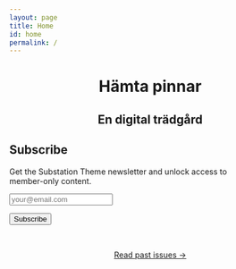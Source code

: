 ```yaml
---
layout: page
title: Home
id: home
permalink: /
---
```

<div class="container main-content tc mt4">
<center>
<h1 class="h1">Hämta pinnar</h1>
<h2 class="h2">En digital trädgård</h2>
</center>
<!-- <p style="padding: 3em 1em; background: #f5f7ff; border-radius: 4px;">
  Take a look at <span style="font-weight: bold">[[Your first note]]</span> to get started on your exploration.
</p> -->

<form  class="box" action="https://tinyletter.com/hamtapinnar" method="post" target="popupwindow" onsubmit="window.open('https://tinyletter.com/hamtapinnar', 'popupwindow', 'scrollbars=yes,width=800,height=600');return true"><h2 class="mt0 h2">Subscribe</h2><p><label for="tlemail">Get the Substation Theme newsletter and unlock access to<br> member-only content.</label></p><p><input class="input subscribe-email" type="text"  name="email" id="tlemail"  placeholder="your@email.com"/></p><input type="hidden" value="1" name="embed"/><input type="submit" value="Subscribe" class="button" /><!-- <p><a href="https://tinyletter.com" target="_blank">powered by TinyLetter</a></p> --></form>
<br>
<p style="text-align: center;"><a class="internal-link about-link" href="/about">Read past issues →</a></p>

</div>
<!-- 

This digital garden template is free, open-source, and [available on GitHub here](https://github.com/maximevaillancourt/digital-garden-jekyll-template).

The easiest way to get started is to read this [step-by-step guide explaining how to set this up from scratch](https://maximevaillancourt.com/blog/setting-up-your-own-digital-garden-with-jekyll).
 -->
<style>
  nav {
    display: none;
}
  * {
    box-sizing: border-box  !important;
}
  body{
    display: block !important;
    margin: 0 !important;
    padding: 3rem 1rem 3rem !important;
    font: 16px/1.4 system-ui, 'Helvetica', sans-serif !important;
    -webkit-font-smoothing: antialiased !important;


  }
  .wrapper{
        max-width: 600px !important;
        padding-top: 0.2rem !important;
        font-size: 1.13em !important;
        margin-top: 4rem !important;
        text-align: center !important;
        margin: auto !important;
  }

div {
    display: block !important;
}




  .about-link{
    border-bottom: 1px solid #ea4e4e !important;
        text-decoration: none !important;
        background-color: white !important;
        color: black !important;
            font-size: 20px !important;
    font-weight: 450 !important;
        font-size: 1.2em !important;
  }
  .box{
    border-radius: 10px !important;
    background-color: #FFF4EC !important;
    padding: 3rem 2rem !important;
    text-align: center !important;
    margin-top: 3rem !important;
  }
  .subscribe-email {
    text-align: center !important;
  }
  .input{
        border: 1px solid #ccc;
    background-color: white;
        max-width: 400px;
    margin-left: auto;
    margin-right: auto;
        width: 100%;
    appearance: none !important;
    -webkit-appearance: none;
    -moz-appearance: none;
    font-size: inherit;
    font-family: inherit;
    color: inherit;
    border-radius: 3px;
    line-height: 36px;
    padding: 6px 14px;
    box-shadow: 0px 2px 4px rgb(0 0 0 / 20%);

  }
  .button {
    max-width: 400px;
    border: 1px solid #ea4e4e;
    cursor: pointer;
    background-color: #ea4e4e;
    color: #fff !important;
    white-space: nowrap;
    width: 100%;
    appearance: none;
    -webkit-appearance: none;
    -moz-appearance: none;
    font-size: inherit;
    font-family: inherit;
    color: inherit;
    border-radius: 3px;
    line-height: 36px;
    padding: 6px 14px;
    box-shadow: 0px 2px 4px rgb(0 0 0 / 20%);
}
.h2 {
    display: block;
    font-size: 1.7em;
    margin-block-start: 0.83em;
    margin-block-end: 0.83em;
    margin-inline-start: 0px;
    margin-inline-end: 0px;
    font-weight: bold;
        margin-top: 0px;
}
.h1{
  font-size: 2.6em;
      display: block;
    margin-block-start: 0.67em;
    margin-block-end: 0.67em;
    margin-inline-start: 0px;
    margin-inline-end: 0px;
    font-weight: bold;
}
code {
    background: #f5f5f5;
    padding: 0.1em 0.2em;
    border-radius: 4px;
}
body {
  display: block !important;
    margin: 0 !important;
    padding: 3rem 1rem 3rem !important;
    font: 16px/1.4 system-ui, 'Helvetica', sans-serif !important;
    color: var(--default-text) !important;
    background-color: var(--page-bg) !important;
    -webkit-font-smoothing: antialiased !important;
    -moz-osx-font-smoothing: grayscale !important;
}

p {
    color: #555555 !important;
    margin-bottom: 0.5rem !important;
}

</style>
